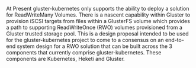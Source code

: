 At Present gluster-kubernetes only supports the ability to deploy a solution for ReadWriteMany Volumes. There is a nascent capability within Gluster to provision iSCSI targets from files within a GlusterFS volume which provides a path to supporting ReadWriteOnce (RWO) volumes provisioned from a Gluster trusted storage pool. This is a design proposal intended to be used for the gluster-kubernetes project to come to a consensus on an end-to-end system design for a RWO solution that can be built across the 3 components that currently comprise gluster-kubernetes. These components are Kubernetes, Heketi and Gluster.

